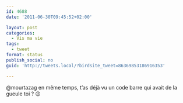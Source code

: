 ```yaml
---
id: 4688
date: '2011-06-30T09:45:52+02:00'

layout: post
categories:
  - Vis ma vie
tags:
  - tweet
format: status
publish_social: no
guid: 'http://tweets.local/?birdsite_tweet=86369853186916353'

---
```


@mourtazag en même temps, t’as déjà vu un code barre qui avait de la gueule toi ? 😉